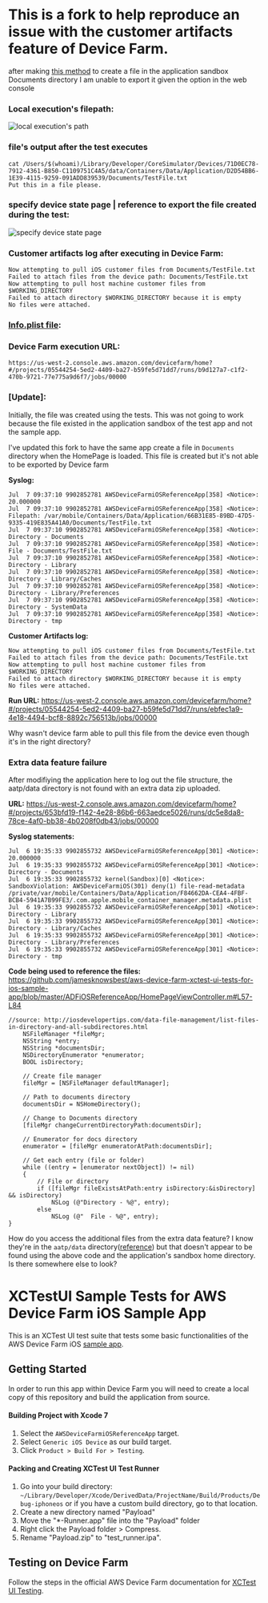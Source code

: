 # This is a fork to help reproduce an issue with the customer artifacts feature of Device Farm. 

after making [this method](https://github.com/jamesknowsbest/aws-device-farm-xctest-ui-tests-for-ios-sample-app/blob/master/ADFiOSReferenceAppUITests/AlertsTest.m#L62-L79) to create a file in the application sandbox Documents directory I am unable to export it given the option in the web console

### Local execution's filepath: 

![local execution's path](https://i.imgur.com/VYdcF4G.png)

### file's output after the test executes

```
cat /Users/$(whoami)/Library/Developer/CoreSimulator/Devices/71D0EC78-7912-4361-B850-C1109751C4A5/data/Containers/Data/Application/D2D54BB6-1E39-4115-9259-091ADD839539/Documents/TestFile.txt
Put this in a file please.
```

### specify device state page | reference to export the file created during the test: 

![specify device state page](https://i.imgur.com/p2FHrcx.png)

### Customer artifacts log after executing in Device Farm: 
```
Now attempting to pull iOS customer files from Documents/TestFile.txt
Failed to attach files from the device path: Documents/TestFile.txt
Now attempting to pull host machine customer files from $WORKING_DIRECTORY
Failed to attach directory $WORKING_DIRECTORY because it is empty
No files were attached.
```

### [Info.plist file](https://github.com/jamesknowsbest/aws-device-farm-xctest-ui-tests-for-ios-sample-app/blob/master/ADFiOSReferenceAppUITests/Info.plist): 

### Device Farm execution URL: 

`https://us-west-2.console.aws.amazon.com/devicefarm/home?#/projects/05544254-5ed2-4409-ba27-b59fe5d71dd7/runs/b9d127a7-c1f2-470b-9721-77e775a9d6f7/jobs/00000`

### [Update]:
  Initially, the file was created using the tests. This was not going to work because the file existed in the application sandbox of the test app and not the sample app. 
  
  I've updated this fork to have the same app create a file in `Documents` directory when the HomePage is loaded. This file is created but it's not able to be exported by Device farm

**Syslog:**
```
Jul  7 09:37:10 9902852781 AWSDeviceFarmiOSReferenceApp[358] <Notice>: 20.000000
Jul  7 09:37:10 9902852781 AWSDeviceFarmiOSReferenceApp[358] <Notice>: Filepath: /var/mobile/Containers/Data/Application/66B31E85-89BD-47D5-9335-419E835A41A0/Documents/TestFile.txt
Jul  7 09:37:10 9902852781 AWSDeviceFarmiOSReferenceApp[358] <Notice>: Directory - Documents
Jul  7 09:37:10 9902852781 AWSDeviceFarmiOSReferenceApp[358] <Notice>:   File - Documents/TestFile.txt
Jul  7 09:37:10 9902852781 AWSDeviceFarmiOSReferenceApp[358] <Notice>: Directory - Library
Jul  7 09:37:10 9902852781 AWSDeviceFarmiOSReferenceApp[358] <Notice>: Directory - Library/Caches
Jul  7 09:37:10 9902852781 AWSDeviceFarmiOSReferenceApp[358] <Notice>: Directory - Library/Preferences
Jul  7 09:37:10 9902852781 AWSDeviceFarmiOSReferenceApp[358] <Notice>: Directory - SystemData
Jul  7 09:37:10 9902852781 AWSDeviceFarmiOSReferenceApp[358] <Notice>: Directory - tmp
```

**Customer Artifacts log:**
```
Now attempting to pull iOS customer files from Documents/TestFile.txt
Failed to attach files from the device path: Documents/TestFile.txt
Now attempting to pull host machine customer files from $WORKING_DIRECTORY
Failed to attach directory $WORKING_DIRECTORY because it is empty
No files were attached.
```

**Run URL:** https://us-west-2.console.aws.amazon.com/devicefarm/home?#/projects/05544254-5ed2-4409-ba27-b59fe5d71dd7/runs/ebfec1a9-4e18-4494-bcf8-8892c756513b/jobs/00000

Why wasn't device farm able to pull this file from the device even though it's in the right directory? 


### Extra data feature failure

After modifiying the application here to log out the file structure, the aatp/data directory is not found with an extra data zip uploaded. 

**URL:** https://us-west-2.console.aws.amazon.com/devicefarm/home?#/projects/653bfd19-f142-4e28-86b6-663aedce5026/runs/dc5e8da8-78ce-4af0-bb38-4b0208f0db43/jobs/00000

**Syslog statements:**
```
Jul  6 19:35:33 9902855732 AWSDeviceFarmiOSReferenceApp[301] <Notice>: 20.000000
Jul  6 19:35:33 9902855732 AWSDeviceFarmiOSReferenceApp[301] <Notice>: Directory - Documents
Jul  6 19:35:33 9902855732 kernel(Sandbox)[0] <Notice>: SandboxViolation: AWSDeviceFarmiOS(301) deny(1) file-read-metadata /private/var/mobile/Containers/Data/Application/F84662DA-CEA4-4FBF-BCB4-5941A7B99FE3/.com.apple.mobile_container_manager.metadata.plist
Jul  6 19:35:33 9902855732 AWSDeviceFarmiOSReferenceApp[301] <Notice>: Directory - Library
Jul  6 19:35:33 9902855732 AWSDeviceFarmiOSReferenceApp[301] <Notice>: Directory - Library/Caches
Jul  6 19:35:33 9902855732 AWSDeviceFarmiOSReferenceApp[301] <Notice>: Directory - Library/Preferences
Jul  6 19:35:33 9902855732 AWSDeviceFarmiOSReferenceApp[301] <Notice>: Directory - tmp
```

**Code being used to reference the files:** https://github.com/jamesknowsbest/aws-device-farm-xctest-ui-tests-for-ios-sample-app/blob/master/ADFiOSReferenceApp/HomePageViewController.m#L57-L84

```
//source: http://iosdevelopertips.com/data-file-management/list-files-in-directory-and-all-subdirectores.html
    NSFileManager *fileMgr;
    NSString *entry;
    NSString *documentsDir;
    NSDirectoryEnumerator *enumerator;
    BOOL isDirectory;
    
    // Create file manager
    fileMgr = [NSFileManager defaultManager];
    
    // Path to documents directory
    documentsDir = NSHomeDirectory();
    
    // Change to Documents directory
    [fileMgr changeCurrentDirectoryPath:documentsDir];
    
    // Enumerator for docs directory
    enumerator = [fileMgr enumeratorAtPath:documentsDir];
    
    // Get each entry (file or folder)
    while ((entry = [enumerator nextObject]) != nil)
    {
        // File or directory
        if ([fileMgr fileExistsAtPath:entry isDirectory:&isDirectory] && isDirectory)
            NSLog (@"Directory - %@", entry);
        else
            NSLog (@"  File - %@", entry);
}
```

How do you access the additional files from the extra data feature? I know they're in the `aatp/data` directory([reference](https://forums.aws.amazon.com/thread.jspa?threadID=252143)) but that doesn't appear to be found using the above code and the application's sandbox home directory. Is there somewhere else to look? 


# XCTestUI Sample Tests for AWS Device Farm iOS Sample App

This is an XCTest UI test suite that tests some basic functionalities of the AWS Device Farm iOS [sample app](https://github.com/awslabs/aws-device-farm-sample-app-for-ios).

## Getting Started
In order to run this app within Device Farm you will need to create a local copy of this repository and build the application from source.

#### Building Project with Xcode 7
1. Select the `AWSDeviceFarmiOSReferenceApp` target.
2. Select `Generic iOS Device` as our build target.
3. Click `Product > Build For > Testing`.

#### Packing and Creating XCTest UI Test Runner
1. Go into your build directory: ```~/Library/Developer/Xcode/DerivedData/ProjectName/Build/Products/Debug-iphoneos``` or if you have a custom build directory, go to that location.
2. Create a new directory named "Payload"
3. Move the "*-Runner.app" file into the "Payload" folder
4. Right click the Payload folder > Compress.
5. Rename "Payload.zip" to "test_runner.ipa".

## Testing on Device Farm
Follow the steps in the official AWS Device Farm documentation for [XCTest UI Testing](http://docs.aws.amazon.com/devicefarm/latest/developerguide/test-types-ios-xctest-ui.html). 
